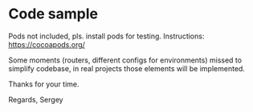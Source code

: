 # Code sample

Pods not included, pls. install pods for testing. Instructions: https://cocoapods.org/

Some moments (routers, different configs for environments) missed to simplify codebase, in real projects those elements will be implemented.

Thanks for your time.

Regards,
Sergey
